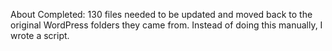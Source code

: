 About
Completed: 130 files needed to be updated and moved back to the original WordPress folders they came from. Instead of doing this manually, I wrote a script.

